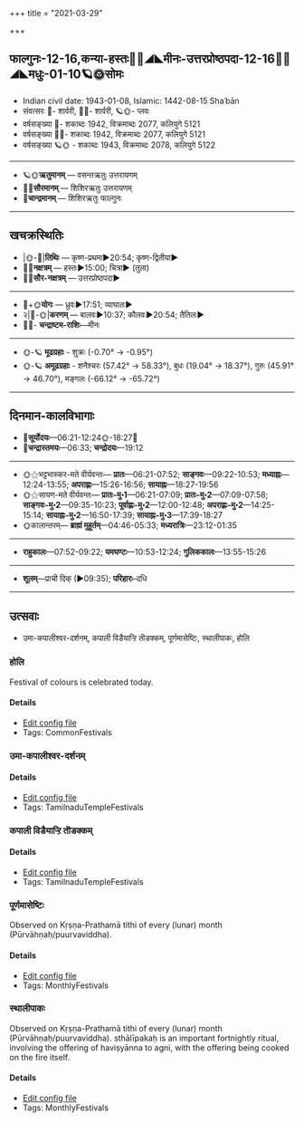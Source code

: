 +++
title = "2021-03-29"

+++
## फाल्गुनः-12-16,कन्या-हस्तः🌛🌌◢◣मीनः-उत्तरप्रोष्ठपदा-12-16🌌🌞◢◣मधुः-01-10🪐🌞सोमः
- Indian civil date: 1943-01-08, Islamic: 1442-08-15 Shaʿbān
- संवत्सरः 🌛- शार्वरी, 🌌🌞- शार्वरी, 🪐🌞- प्लवः
- वर्षसङ्ख्या 🌛- शकाब्दः 1942, विक्रमाब्दः 2077, कलियुगे 5121
- वर्षसङ्ख्या 🌌🌞- शकाब्दः 1942, विक्रमाब्दः 2077, कलियुगे 5121
- वर्षसङ्ख्या 🪐🌞 - शकाब्दः 1943, विक्रमाब्दः 2078, कलियुगे 5122
___________________
- 🪐🌞**ऋतुमानम्** — वसन्तऋतुः उत्तरायणम्
- 🌌🌞**सौरमानम्** — शिशिरऋतुः उत्तरायणम्
- 🌛**चान्द्रमानम्** — शिशिरऋतुः फाल्गुनः
___________________


## खचक्रस्थितिः
- |🌞-🌛|**तिथिः** — कृष्ण-प्रथमा►20:54; कृष्ण-द्वितीया►  
- 🌌🌛**नक्षत्रम्** — हस्तः►15:00; चित्रा► (तुला)  
- 🌌🌞**सौर-नक्षत्रम्** — उत्तरप्रोष्ठपदा►  
___________________
- 🌛+🌞**योगः** — ध्रुवः►17:51; व्याघातः►  
- २|🌛-🌞|**करणम्** — बालवः►10:37; कौलवः►20:54; तैतिलः►  
- 🌌🌛- **चन्द्राष्टम-राशिः**—मीनः  
___________________
- 🌞-🪐 **मूढग्रहाः** - शुक्रः (-0.70° → -0.95°)
- 🌞-🪐 **अमूढग्रहाः** - शनैश्चरः (57.42° → 58.33°), बुधः (19.04° → 18.37°), गुरुः (45.91° → 46.70°), मङ्गलः (-66.12° → -65.72°)
___________________


## दिनमान-कालविभागाः
- 🌅**सूर्योदयः**—06:21-12:24🌞️-18:27🌇  
- 🌛**चन्द्रास्तमयः**—06:33; **चन्द्रोदयः**—19:12  
___________________
- 🌞⚝भट्टभास्कर-मते वीर्यवन्तः— **प्रातः**—06:21-07:52; **साङ्गवः**—09:22-10:53; **मध्याह्नः**—12:24-13:55; **अपराह्णः**—15:26-16:56; **सायाह्नः**—18:27-19:56  
- 🌞⚝सायण-मते वीर्यवन्तः— **प्रातः-मु॰1**—06:21-07:09; **प्रातः-मु॰2**—07:09-07:58; **साङ्गवः-मु॰2**—09:35-10:23; **पूर्वाह्णः-मु॰2**—12:00-12:48; **अपराह्णः-मु॰2**—14:25-15:14; **सायाह्नः-मु॰2**—16:50-17:39; **सायाह्नः-मु॰3**—17:39-18:27  
- 🌞कालान्तरम्— **ब्राह्मं मुहूर्तम्**—04:46-05:33; **मध्यरात्रिः**—23:12-01:35  
___________________
- **राहुकालः**—07:52-09:22; **यमघण्टः**—10:53-12:24; **गुलिककालः**—13:55-15:26  
___________________
- **शूलम्**—प्राची दिक् (►09:35); **परिहारः**–दधि  
___________________

## उत्सवाः
- उमा-कपालीश्वर-दर्शनम्, कपाली विडैयाऱ्ऱि तॊडक्कम्, पूर्णमासेष्टिः, स्थालीपाकः, होलि
### होलि

Festival of colours is celebrated today.

#### Details
- [Edit config file](https://github.com/jyotisham/adyatithi/tree/master/general/relative_event/hOlikA-pUrNimA/offset__01/hOli.toml)
- Tags: CommonFestivals


### उमा-कपालीश्वर-दर्शनम्



#### Details
- [Edit config file](https://github.com/jyotisham/adyatithi/tree/master/temples/Tamil/relative_event/kar2pagAmbAL%E2%80%93kapAlIzvarar_tirukkalyANam/offset__01/kapAlI_umA-mahEzvara_darican2am.toml)
- Tags: TamilnaduTempleFestivals


### कपाली विडैयाऱ्ऱि तॊडक्कम्



#### Details
- [Edit config file](https://github.com/jyotisham/adyatithi/tree/master/temples/Tamil/relative_event/kar2pagAmbAL%E2%80%93kapAlIzvarar_tirukkalyANam/offset__01/kapAlI_viDaiyAr2r2i_toDakkam.toml)
- Tags: TamilnaduTempleFestivals


### पूर्णमासेष्टिः

Observed on Kṛṣṇa-Prathamā tithi of every (lunar) month (Pūrvāhṇaḥ/puurvaviddha). 

#### Details
- [Edit config file](https://github.com/jyotisham/adyatithi/tree/master/gRhya/general/lunar_month/tithi/00/16/pUrNamAseShTiH.toml)
- Tags: MonthlyFestivals


### स्थालीपाकः

Observed on Kṛṣṇa-Prathamā tithi of every (lunar) month (Pūrvāhṇaḥ/puurvaviddha). sthālīpakaḥ is an important fortnightly ritual, involving the offering of haviṣyānna to agni, with the offering being cooked on the fire itself.

#### Details
- [Edit config file](https://github.com/jyotisham/adyatithi/tree/master/gRhya/general/lunar_month/tithi/00/16/sthAlIpAkaH_16.toml)
- Tags: MonthlyFestivals


